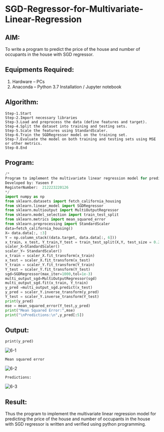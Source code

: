 # SGD-Regressor-for-Multivariate-Linear-Regression

## AIM:
To write a program to predict the price of the house and number of occupants in the house with SGD regressor.

## Equipments Required:
1. Hardware – PCs
2. Anaconda – Python 3.7 Installation / Jupyter notebook

## Algorithm:
```
Step-1.Start
Step-2.Import necessary libraries
Step-3.Load and preprocess the data (define features and target).
Step-4.Split the dataset into training and testing sets.
Step-5.Scale the features using StandardScaler.
Step-6.Train the SGDRegressor model on the training set.
Step-7.Evaluate the model on both training and testing sets using MSE or other metrics.
Step-8.End 
```
## Program:
```py
/*
Program to implement the multivariate linear regression model for predicting the price of the house and number of occupants in the house with SGD regressor.
Developed by: Yaseen F
RegisterNumber:  212223220126
*/
import numpy as np 
from sklearn.datasets import fetch_california_housing 
from sklearn.linear_model import SGDRegressor 
from sklearn.multioutput import MultiOutputRegressor 
from sklearn.model_selection import train_test_split 
from sklearn.metrics import mean_squared_error 
from sklearn.preprocessing import StandardScaler
data=fetch_california_housing()
X= data.data[:, :3]
Y = np.column_stack((data.target, data.data[:, 6]))
x_train, x_test, Y_train,Y_test = train_test_split(X,Y, test_size = 0.2, random_state =42)
scaler_X=StandardScaler()
scaler_Y= StandardScaler()
x_train = scaler_X.fit_transform(x_train)
x_test = scaler_X.fit_transform(x_test)
Y_train = scaler_Y.fit_transform(Y_train)
Y_test = scaler_Y.fit_transform(Y_test)
sgd=SGDRegressor(max_iter=1000,tol=1e-3)
multi_output_sgd=MultiOutputRegressor(sgd)
multi_output_sgd.fit(x_train, Y_train)
y_pred =multi_output_sgd.predict(x_test)
y_pred = scaler_Y.inverse_transform(y_pred)
Y_test = scaler_Y.inverse_transform(Y_test)
print(y_pred)
mse = mean_squared_error(Y_test,y_pred)
print("Mean Squared Error:",mse)
print("\nPredictions:\n",y_pred[:5])
```

## Output:
```
print(y_pred)
```
![6-1](https://github.com/user-attachments/assets/2ec20159-89a2-47cc-ab42-43c1add6ae36)

```
Mean squared error 
```
![6-2](https://github.com/user-attachments/assets/c35ea309-2b26-474b-9261-ec67043526e6)

```
Predictions:
```
![6-3](https://github.com/user-attachments/assets/1bf43ec9-f52f-409a-b8e8-bfbc0aaa4760)


## Result:
Thus the program to implement the multivariate linear regression model for predicting the price of the house and number of occupants in the house with SGD regressor is written and verified using python programming.
